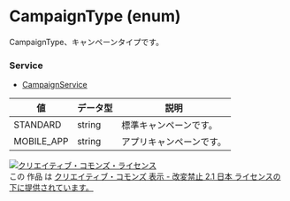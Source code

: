 # CampaignType (enum)
CampaignType、キャンペーンタイプです。
### Service
+ [CampaignService](../services/CampaignService.md)

| 値 | データ型 | 説明 | 
|---|---|---|
| STANDARD| string| 標準キャンペーンです。 |
| MOBILE_APP| string| アプリキャンペーンです。 |
<a rel="license" href="http://creativecommons.org/licenses/by-nd/2.1/jp/"><img alt="クリエイティブ・コモンズ・ライセンス" style="border-width:0" src="https://i.creativecommons.org/l/by-nd/2.1/jp/88x31.png" /></a><br />この 作品 は <a rel="license" href="http://creativecommons.org/licenses/by-nd/2.1/jp/">クリエイティブ・コモンズ 表示 - 改変禁止 2.1 日本 ライセンスの下に提供されています。</a>
